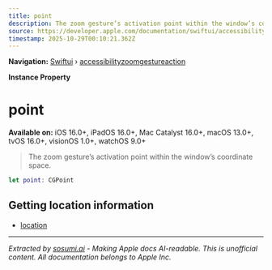 ```yaml
---
title: point
description: The zoom gesture’s activation point within the window’s coordinate space.
source: https://developer.apple.com/documentation/swiftui/accessibilityzoomgestureaction/point
timestamp: 2025-10-29T00:10:21.362Z
---
```


**Navigation:** [Swiftui](/documentation/swiftui) › [accessibilityzoomgestureaction](/documentation/swiftui/accessibilityzoomgestureaction)

**Instance Property**

# point

**Available on:** iOS 16.0+, iPadOS 16.0+, Mac Catalyst 16.0+, macOS 13.0+, tvOS 16.0+, visionOS 1.0+, watchOS 9.0+

> The zoom gesture’s activation point within the window’s coordinate space.

```swift
let point: CGPoint
```

## Getting location information

- [location](/documentation/swiftui/accessibilityzoomgestureaction/location)

---

*Extracted by [sosumi.ai](https://sosumi.ai) - Making Apple docs AI-readable.*
*This is unofficial content. All documentation belongs to Apple Inc.*

